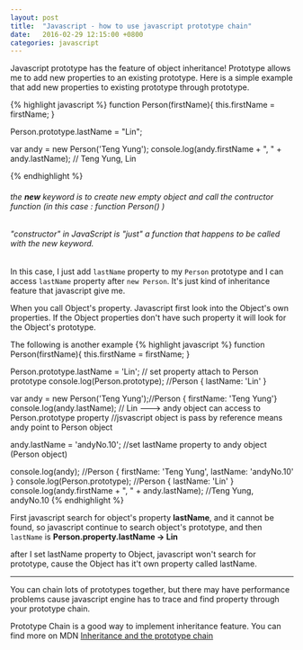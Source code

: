 ```yaml
---
layout: post
title:  "Javascript - how to use javascript prototype chain"
date:   2016-02-29 12:15:00 +0800
categories: javascript
---
```

Javascript prototype has the feature of object inheritance!
Prototype allows me to add new properties to an existing prototype.
Here is a simple example that add new properties to existing prototype through prototype.


{% highlight javascript %}
function Person(firstName){
    this.firstName = firstName;
}

Person.prototype.lastName = "Lin";

var andy = new Person('Teng Yung');
console.log(andy.firstName + ", " + andy.lastName); // Teng Yung, Lin

{% endhighlight %}

###### the **new** keyword is to create new empty object and call the contructor function (in this case : function Person() )

###### "constructor" in JavaScript is "just" a function that happens to be called with the new keyword.

In this case, I just add ``lastName`` property to my ``Person`` prototype and I can access ``lastName`` property after ``new Person``.
It's just kind of inheritance feature that javascript give me.

When you call Object's property. Javascript first look into the Object's own properties. If the Object properties
don't have such property it will look for the Object's prototype.

The following is another example
{% highlight javascript %}
function Person(firstName){
    this.firstName = firstName;
}

Person.prototype.lastName = 'Lin'; // set property attach to Person prototype
console.log(Person.prototype);  //Person { lastName: 'Lin' }

var andy = new Person('Teng Yung');//Person { firstName: 'Teng Yung'}
console.log(andy.lastName); // Lin  ---> andy object can access to Person.prototype property
//jsvascript object is pass by reference means andy point to Person object

andy.lastName = 'andyNo.10'; //set lastName property to andy object (Person object)

console.log(andy); //Person { firstName: 'Teng Yung', lastName: 'andyNo.10' }
console.log(Person.prototype); //Person { lastName: 'Lin' }
console.log(andy.firstName + ", " + andy.lastName); //Teng Yung, andyNo.10
{% endhighlight %}

First javascript search for object's property **lastName**, and it cannot be found, so javascript continue to search object's prototype, and then ``lastName`` is **Person.property.lastName -> Lin**

after I set lastName property to Object, javascript won't search for prototype, cause the Object has it't own property called lastName.

------

You can chain lots of prototypes together, but there may have performance problems cause javascript engine has to trace and find property through your prototype chain.

Prototype Chain is a good way to implement inheritance feature. You can find more on MDN
[Inheritance and the prototype chain][Inheritance and the prototype chain]


[Inheritance and the prototype chain]:https://developer.mozilla.org/en-US/docs/Web/JavaScript/Inheritance_and_the_prototype_chain
